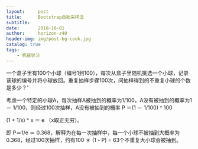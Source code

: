 ```yaml
---
layout:     post
title:      Bootstrap自助采样法
subtitle:   
date:       2018-10-01
author:     horizon-z40
header-img: img/post-bg-cook.jpg
catalog: true
tags:
    - 机器学习
---
```


一个盒子里有100个小球（编号1到100），每次从盒子里随机挑选一个小球，记录该球的编号并将小球放回。重复抽样步骤100次，问抽样得到的不重复小球的个数是多少？'



考虑一个特定的小球A，每次抽样A被抽到的概率为1/100，A没有被抽到的概率为1 － 1/100，则经过100次抽样，A没有被抽到的概率 P ＝(1 － 1/100) ^ 100





(1 + 1/x) ^ x ＝ e （x取正无穷）。



即 P＝1/e ＝ 0.368，解释为在每一次抽样中，每一个小球不被抽到大概率为0.368，经过100次抽样，约有100 ＊ (1 - P) = 63个不重复大小球会被抽到。